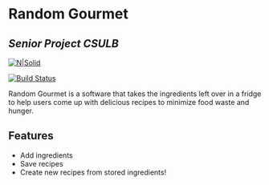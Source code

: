 # Random Gourmet
## _Senior Project CSULB_

[![N|Solid](https://cldup.com/dTxpPi9lDf.thumb.png)](https://nodesource.com/products/nsolid)

[![Build Status](https://travis-ci.org/joemccann/dillinger.svg?branch=master)](https://travis-ci.org/joemccann/dillinger)

Random Gourmet is a software that takes the ingredients left over in a fridge to help users come up with delicious recipes to minimize food waste and hunger.



## Features

- Add ingredients
- Save recipes
- Create new recipes from stored ingredients!

